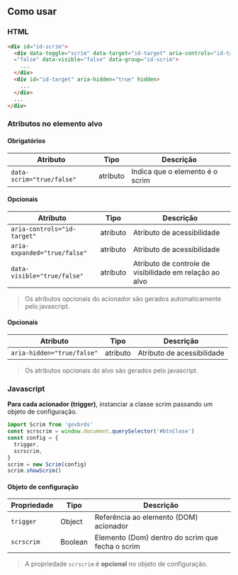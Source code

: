 [version]: # "1.0.0"

## Como usar

### HTML

```html
<div id="id-scrim">
  <div data-toggle="scrim" data-target="id-target" aria-controls="id-target" 
  ="false" data-visible="false" data-group="id-scrim">
    ...
  </div>
  <div id="id-target" aria-hidden="true" hidden>
    ...
  </div>
  ...
</div>
```

### Atributos no elemento alvo

#### Obrigatórios

| Atributo                  | Tipo     | Descrição                       |
| ------------------------- | -------- | ------------------------------- |
| `data-scrim="true/false"` | atributo | Indica que o elemento é o scrim |

#### Opcionais

| Atributo                     | Tipo     | Descrição                                               |
| ---------------------------- | -------- | ------------------------------------------------------- |
| `aria-controls="id-target"`  | atributo | Atributo de acessibilidade                              |
| `aria-expanded="true/false"` | atributo | Atributo de acessibilidade                              |
| `data-visible="true/false"`  | atributo | Atributo de controle de visibilidade em relação ao alvo |

> Os atributos opcionais do acionador são gerados automaticamente pelo javascript.

#### Opcionais

| Atributo                   | Tipo     | Descrição                  |
| -------------------------- | -------- | -------------------------- |
| `aria-hidden="true/false"` | atributo | Atributo de acessibilidade |

> Os atributos opcionais do alvo são gerados pelo javascript.

### Javascript

**Para cada acionador (trigger)**, instanciar a classe scrim passando um objeto de configuração.

```javascript
import Scrim from 'govbrds'
const scrscrim = window.document.querySelector('#btnClose')
const config = {
  trigger,
  scrscrim,
}
scrim = new Scrim(config)
scrim.showScrim()
```

#### Objeto de configuração

| Propriedade | Tipo    | Descrição                                         |
| ----------- | ------- | ------------------------------------------------- |
| `trigger`   | Object  | Referência ao elemento (DOM) acionador            |
| `scrscrim`  | Boolean | Elemento (Dom) dentro do scrim  que fecha o scrim |

> A propriedade `scrscrim`  é  **opcional** no objeto de configuração.

